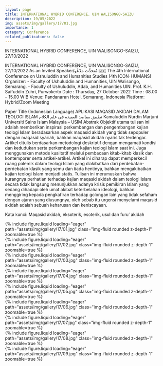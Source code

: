 ```yaml
---
layout: page
title: INTERNATIONAL HYBRID CONFERENCE, UIN WALISONGO-SAIZU
description: 19/05/2022
img: assets/img/gallery/17/01.jpg
importance: 1
category: Conference
related_publications: false
---
```


<p class="distill-post-title">INTERNATIONAL HYBRID CONFERENCE, UIN WALISONGO-SAIZU, 27/10/2022</p>

INTERNATIONAL HYBRID CONFERENCE, UIN WALISONGO-SAIZU, 27/10/2022
As an Invited Speaker/مُتحدِّث مدْعُو 🇲🇨 The 4th International Conference on Ushuluddin and Humanities Studies (4th ICON-HUMANS) Organizer: - Faculty of Ushuluddin and Humanities, UIN Walisongo, Semarang. - Faculty of Ushuluddin, Adab, and Humanities UIN. Prof. K.H. Saifuddin Zuhri, Purwokerto Date : Thursday, 27 October 2022 Time : 08.00 – 15.00 WIB Venue: Pandanaran Hotel, Semarang, Indonesia Platform: Hybrid/Zoom Meeting

Paper Title (Indonesian Language) APLIKASI MAQASID AKIDAH DALAM TEOLOGI ISLAM تطبيق مقاصد العقيدة في علم الكلام Kamaluddin Nurdin Marjuni Universiti Sains Islam Malaysia – USIM Abstrak Objektif utama tulisan ini adalah memberikan inspirasi perkembangan dan pengembangan kajian teologi Islam beradasarkan aspek maqasid akidah yang tidak sepopuler dengan maqasid syariah, bahkan maqasid akidah nyaris tak terdengar. Artikel ditulis berdasarkan metodologi deskriptif dengan mengamati kondisi dan kedudukan serta perkembangan kajian teologi Islam saat ini. Juga menggunakan metode kualitatif melalui pembacaan kitab-kitab klasik dan kontemporer serta artikel-artikel. Artikel ini diharap dapat memperkecil ruang polemik dalam teologi Islam yang diakibatkan dari perdebatan-perdebatan klasik yang semu dan tiada hentinya, bahkan mengakibatkan kajian teologi Islam menjadi statis. Tulisan ini merumuskan bahwa kurangnya perhatian terhadap kajian maqasid akidah dalam teologi Islam secara tidak langsung menunjukkan adanya krisis pemikiran Islam yang sedang dihadapi oleh umat akibat keterbelahan ideologi, bahkan menggiring kepada pengkafiran terhadap golongan lain yang tidak sefaham dengan ajaran yang diusungnya, oleh sebab itu urgensi menyelami maqasid akidah adalah sebuah keharusan dan keniscayaan.

Kata kunci: Maqasid akidah, eksoterik, esoterik, usul dan furu’ akidah

<div class="row mt-3">
    <div class="col-sm mt-3 mt-md-0">
        {% include figure.liquid loading="eager" path="assets/img/gallery/17/01.jpg" class="img-fluid rounded z-depth-1" zoomable=true %}
    </div>
    <div class="col-sm mt-3 mt-md-0">
        {% include figure.liquid loading="eager" path="assets/img/gallery/17/02.jpg" class="img-fluid rounded z-depth-1" zoomable=true %}
    </div>
    <div class="col-sm mt-3 mt-md-0">
        {% include figure.liquid loading="eager" path="assets/img/gallery/17/03.jpg" class="img-fluid rounded z-depth-1" zoomable=true %}
    </div>
</div>
<div class="row mt-3">
    <div class="col-sm mt-3 mt-md-0">
        {% include figure.liquid loading="eager" path="assets/img/gallery/17/04.jpg" class="img-fluid rounded z-depth-1" zoomable=true %}
    </div>
    <div class="col-sm mt-3 mt-md-0">
        {% include figure.liquid loading="eager" path="assets/img/gallery/17/05.jpg" class="img-fluid rounded z-depth-1" zoomable=true %}
    </div>
    <div class="col-sm mt-3 mt-md-0">
        {% include figure.liquid loading="eager" path="assets/img/gallery/17/06.jpg" class="img-fluid rounded z-depth-1" zoomable=true %}
    </div>
</div>
<div class="row mt-3">
    <div class="col-sm mt-3 mt-md-0">
        {% include figure.liquid loading="eager" path="assets/img/gallery/17/07.jpg" class="img-fluid rounded z-depth-1" zoomable=true %}
    </div>
    <div class="col-sm mt-3 mt-md-0">
        {% include figure.liquid loading="eager" path="assets/img/gallery/17/08.jpg" class="img-fluid rounded z-depth-1" zoomable=true %}
    </div>
    <div class="col-sm mt-3 mt-md-0">
        {% include figure.liquid loading="eager" path="assets/img/gallery/17/09.jpg" class="img-fluid rounded z-depth-1" zoomable=true %}
    </div>
</div>
